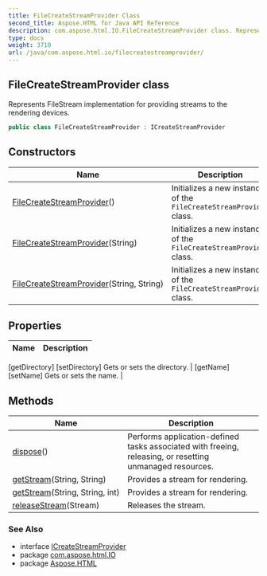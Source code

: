 ```yaml
---
title: FileCreateStreamProvider Class
second_title: Aspose.HTML for Java API Reference
description: com.aspose.html.IO.FileCreateStreamProvider class. Represents FileStream implementation for providing streams to the rendering devices
type: docs
weight: 3710
url: /java/com.aspose.html.io/filecreatestreamprovider/
---
```

## FileCreateStreamProvider class

Represents FileStream implementation for providing streams to the rendering devices.

```java
public class FileCreateStreamProvider : ICreateStreamProvider
```

## Constructors

| Name | Description |
| --- | --- |
| [FileCreateStreamProvider](filecreatestreamprovider/#constructor)() | Initializes a new instance of the `FileCreateStreamProvider` class. |
| [FileCreateStreamProvider](filecreatestreamprovider/#constructor_1)(String) | Initializes a new instance of the `FileCreateStreamProvider` class. |
| [FileCreateStreamProvider](filecreatestreamprovider/#constructor_2)(String, String) | Initializes a new instance of the `FileCreateStreamProvider` class. |

## Properties

| Name | Description |
| --- | --- |
[getDirectory]
[setDirectory] Gets or sets the directory. |
[getName]
[setName] Gets or sets the name. |

## Methods

| Name | Description |
| --- | --- |
| [dispose](../../com.aspose.html.io/filecreatestreamprovider/dispose/)() | Performs application-defined tasks associated with freeing, releasing, or resetting unmanaged resources. |
| [getStream](../../com.aspose.html.io/filecreatestreamprovider/getstream/#getstream)(String, String) | Provides a stream for rendering. |
| [getStream](../../com.aspose.html.io/filecreatestreamprovider/getstream/#getstream_1)(String, String, int) | Provides a stream for rendering. |
| [releaseStream](../../com.aspose.html.io/filecreatestreamprovider/releasestream/)(Stream) | Releases the stream. |

### See Also

* interface [ICreateStreamProvider](../icreatestreamprovider/)
* package [com.aspose.html.IO](../../com.aspose.html.io/)
* package [Aspose.HTML](../../)
